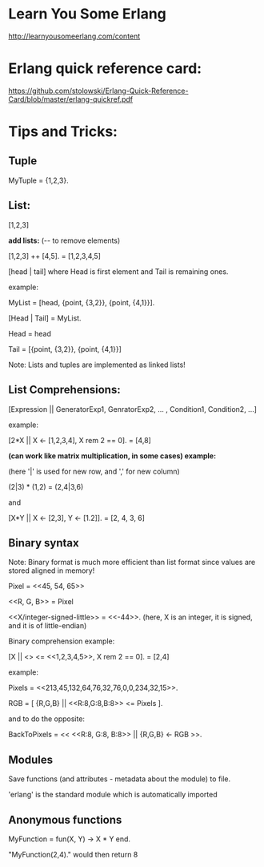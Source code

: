 # Learn You Some Erlang

http://learnyousomeerlang.com/content

# Erlang quick reference card:

https://github.com/stolowski/Erlang-Quick-Reference-Card/blob/master/erlang-quickref.pdf

# Tips and Tricks:

## Tuple
MyTuple = {1,2,3}.

## List:

[1,2,3]


**add lists:** (-- to remove elements)

[1,2,3] ++ [4,5].
  = [1,2,3,4,5]


[head | tail] where Head is first element and Tail is remaining ones.

example:

MyList = [head, {point, {3,2}}, {point, {4,1}}].

[Head | Tail] = MyList.

  Head = head

  Tail = [{point, {3,2}}, {point, {4,1}}]

Note: Lists and tuples are implemented as linked lists!

## List Comprehensions:

[Expression || GeneratorExp1, GenratorExp2, ... , Condition1, Condition2, ...]

example:

[2*X || X <- [1,2,3,4], X rem 2 == 0].
  = [4,8]


**(can work like matrix multiplication, in some cases) example:**

(here '|' is used for new row, and ',' for new column)

(2|3) * (1,2) = (2,4|3,6)

and

[X*Y || X <- [2,3], Y <- [1.2]].
  = [2, 4, 3, 6]

## Binary syntax

Note: Binary format is much more efficient than list format since values are stored aligned in memory!

Pixel = <<45, 54, 65>>

<<R, G, B>> = Pixel

<<X/integer-signed-little>> = <<-44>>. (here, X is an integer, it is signed, and it is of little-endian)

Binary comprehension example:

[X || <<X>> <= <<1,2,3,4,5>>, X rem 2 == 0].
  = [2,4]

example:

Pixels = <<213,45,132,64,76,32,76,0,0,234,32,15>>.

RGB = [ {R,G,B} || <<R:8,G:8,B:8>> <= Pixels ].

and to do the opposite:

BackToPixels = << <<R:8, G:8, B:8>> ||  {R,G,B} <- RGB >>.


## Modules

Save functions (and attributes - metadata about the module) to file.

'erlang' is the standard module which is automatically imported


## Anonymous functions

MyFunction = fun(X, Y) -> X * Y end.

"MyFunction(2,4)." would then return 8
